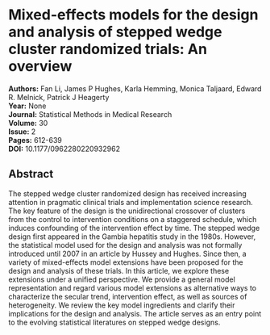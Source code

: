# Mixed-effects models for the design and analysis of stepped wedge cluster randomized trials: An overview

**Authors:** Fan Li, James P Hughes, Karla Hemming, Monica Taljaard, Edward R. Melnick, Patrick J Heagerty  
**Year:** None  
**Journal:** Statistical Methods in Medical Research  
**Volume:** 30  
**Issue:** 2  
**Pages:** 612-639  
**DOI:** 10.1177/0962280220932962  

## Abstract
The stepped wedge cluster randomized design has received increasing attention in pragmatic clinical trials and implementation science research. The key feature of the design is the unidirectional crossover of clusters from the control to intervention conditions on a staggered schedule, which induces confounding of the intervention effect by time. The stepped wedge design first appeared in the Gambia hepatitis study in the 1980s. However, the statistical model used for the design and analysis was not formally introduced until 2007 in an article by Hussey and Hughes. Since then, a variety of mixed-effects model extensions have been proposed for the design and analysis of these trials. In this article, we explore these extensions under a unified perspective. We provide a general model representation and regard various model extensions as alternative ways to characterize the secular trend, intervention effect, as well as sources of heterogeneity. We review the key model ingredients and clarify their implications for the design and analysis. The article serves as an entry point to the evolving statistical literatures on stepped wedge designs.

